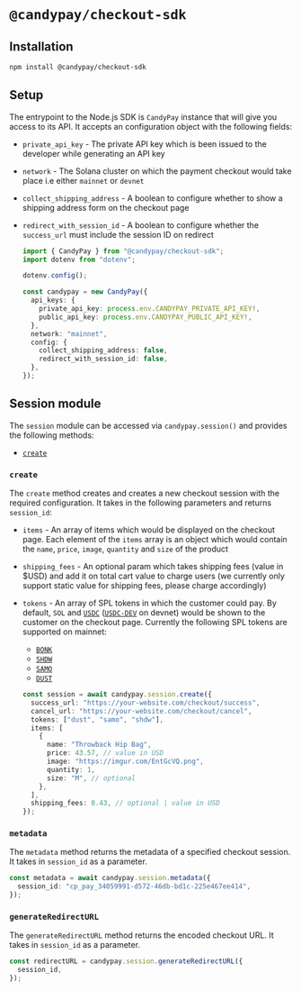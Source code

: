 # `@candypay/checkout-sdk`

## Installation

```bash
npm install @candypay/checkout-sdk
```

## Setup

The entrypoint to the Node.js SDK is `CandyPay` instance that will give you access to its API. It accepts an configuration object with the following fields:

- `private_api_key` - The private API key which is been issued to the developer while generating an API key
- `network` - The Solana cluster on which the payment checkout would take place i.e either `mainnet` or `devnet`
- `collect_shipping_address` - A boolean to configure whether to show a shipping address form on the checkout page
- `redirect_with_session_id` - A boolean to configure whether the `success_url` must include the session ID on redirect

  ```ts
  import { CandyPay } from "@candypay/checkout-sdk";
  import dotenv from "dotenv";

  dotenv.config();

  const candypay = new CandyPay({
    api_keys: {
      private_api_key: process.env.CANDYPAY_PRIVATE_API_KEY!,
      public_api_key: process.env.CANDYPAY_PUBLIC_API_KEY!,
    },
    network: "mainnet",
    config: {
      collect_shipping_address: false,
      redirect_with_session_id: false,
    },
  });
  ```

## Session module

The `session` module can be accessed via `candypay.session()` and provides the following methods:

- [`create`](#create)

### `create`

The `create` method creates and creates a new checkout session with the required configuration. It takes in the following parameters and returns `session_id`:

- `items` - An array of items which would be displayed on the checkout page. Each element of the `items` array is an object which would contain the `name`, `price`, `image`, `quantity` and `size` of the product
- `shipping_fees` - An optional param which takes shipping fees (value in $USD) and add it on total cart value to charge users (we currently only support static value for shipping fees, please charge accordingly)
- `tokens` - An array of SPL tokens in which the customer could pay. By default, `SOL` and [`USDC`](https://explorer.solana.com/address/EPjFWdd5AufqSSqeM2qN1xzybapC8G4wEGGkZwyTDt1v) ([`USDC-DEV`](https://explorer.solana.com/address/Gh9ZwEmdLJ8DscKNTkTqPbNwLNNBjuSzaG9Vp2KGtKJr?cluster=devnet) on devnet) would be shown to the customer on the checkout page. Currently the following SPL tokens are supported on mainnet:

  - [`BONK`](https://explorer.solana.com/address/DezXAZ8z7PnrnRJjz3wXBoRgixCa6xjnB7YaB1pPB263)
  - [`SHDW`](https://explorer.solana.com/address/SHDWyBxihqiCj6YekG2GUr7wqKLeLAMK1gHZck9pL6y)
  - [`SAMO`](https://explorer.solana.com/address/7xKXtg2CW87d97TXJSDpbD5jBkheTqA83TZRuJosgAsU)
  - [`DUST`](https://explorer.solana.com/address/DUSTcnwRpZjhds1tLY2NpcvVTmKL6JJERD9T274LcqCr)

  ```ts
  const session = await candypay.session.create({
    success_url: "https://your-website.com/checkout/success",
    cancel_url: "https://your-website.com/checkout/cancel",
    tokens: ["dust", "samo", "shdw"],
    items: [
      {
        name: "Throwback Hip Bag",
        price: 43.57, // value in USD
        image: "https://imgur.com/EntGcVQ.png",
        quantity: 1,
        size: "M", // optional
      },
    ],
    shipping_fees: 0.43, // optional | value in USD
  });
  ```

### `metadata`

The `metadata` method returns the metadata of a specified checkout session. It takes in `session_id` as a parameter.

```ts
const metadata = await candypay.session.metadata({
  session_id: "cp_pay_34059991-d572-46db-bd1c-225e467ee414",
});
```

### `generateRedirectURL`

The `generateRedirectURL` method returns the encoded checkout URL. It takes in `session_id` as a parameter.

```ts
const redirectURL = candypay.session.generateRedirectURL({
  session_id,
});
```
